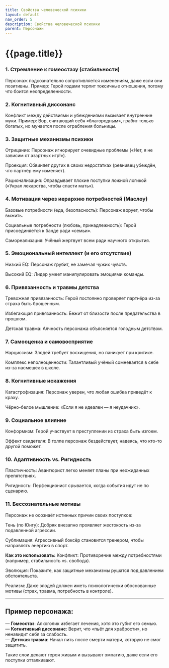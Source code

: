 ```yaml
---
title: Свойства человеческой психики
layout: default
nav_order: 5
description: Свойства человеческой психики
parent: Персонажи
---
```


# {{page.title}}

### 1. Стремление к гомеостазу (стабильности)
Персонаж подсознательно сопротивляется изменениям, даже если они позитивны.
Пример: Герой годами терпит токсичные отношения, потому что боится неопределенности.

### 2. Когнитивный диссонанс
Конфликт между действиями и убеждениями вызывает внутренние муки.
Пример: Вор, считающий себя «благородным», грабит только богатых, но мучается после ограбления больницы.

### 3. Защитные механизмы психики
Отрицание: Персонаж игнорирует очевидные проблемы («Нет, я не зависим от азартных игр!»).

Проекция: Обвиняет других в своих недостатках (ревнивец убеждён, что партнёр ему изменяет).

Рационализация: Оправдывает плохие поступки ложной логикой («Украл лекарства, чтобы спасти мать»).

### 4. Мотивация через иерархию потребностей (Маслоу)
Базовые потребности (еда, безопасность): Персонаж ворует, чтобы выжить.

Социальные потребности (любовь, принадлежность): Герой присоединяется к банде ради «семьи».

Самореализация: Учёный жертвует всем ради научного открытия.

### 5. Эмоциональный интеллект (и его отсутствие)
Низкий EQ: Персонаж грубит, не замечая чужих чувств.

Высокий EQ: Лидер умеет манипулировать эмоциями команды.

### 6. Привязанность и травмы детства
Тревожная привязанность: Герой постоянно проверяет партнёра из-за страха быть брошенным.

Избегающая привязанность: Бежит от близости после предательства в прошлом.

Детская травма: Алчность персонажа объясняется голодным детством.

### 7. Самооценка и самовосприятие
Нарциссизм: Злодей требует восхищения, но паникует при критике.

Комплекс неполноценности: Талантливый учёный сомневается в себе из-за насмешек в школе.

### 8. Когнитивные искажения
Катастрофизация: Персонаж уверен, что любая ошибка приведёт к краху.

Чёрно-белое мышление: «Если я не идеален — я неудачник».

### 9. Социальное влияние
Конформизм: Герой участвует в преступлении из страха быть изгоем.

Эффект свидетеля: В толпе персонаж бездействует, надеясь, что кто-то другой поможет.

### 10. Адаптивность vs. Ригидность
Пластичность: Авантюрист легко меняет планы при неожиданных препятствиях.

Ригидность: Перфекционист срывается, когда события идут не по сценарию.  

### 11. Бессознательные мотивы
Персонаж не осознаёт истинных причин своих поступков:

Тень (по Юнгу): Добряк внезапно проявляет жестокость из-за подавленной агрессии.

Сублимация: Агрессивный боксёр становится тренером, чтобы направлять энергию в спорт.

**Как это использовать:**
Конфликт: Противоречие между потребностями (например, стабильность vs. свобода).

Эволюция: Покажите, как защитные механизмы рушатся под давлением обстоятельств.

Реализм: Даже злодей должен иметь психологически обоснованные мотивы (страх, травма, потребность в контроле).

---

## Пример персонажа:
— **Гомеостаз**: Алкоголик избегает лечения, хотя это губит его семью.  
— **Когнитивный диссонанс**: Верит, что «пьёт для храбрости», но ненавидит себя за слабость.  
— **Детская травма**: Начал пить после смерти матери, которую не смог защитить.  

Такие слои делают героя живым и вызывают эмпатию, даже если его поступки отталкивают.